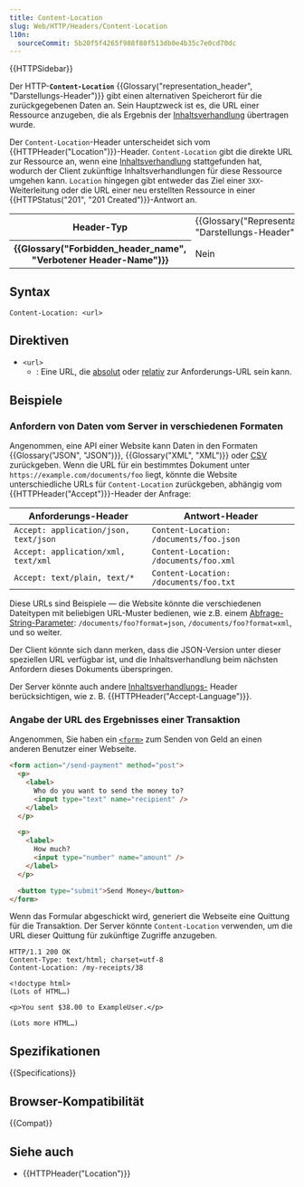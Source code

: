 ```yaml
---
title: Content-Location
slug: Web/HTTP/Headers/Content-Location
l10n:
  sourceCommit: 5b20f5f4265f988f80f513db0e4b35c7e0cd70dc
---
```


{{HTTPSidebar}}

Der HTTP-**`Content-Location`** {{Glossary("representation_header", "Darstellungs-Header")}} gibt einen alternativen Speicherort für die zurückgegebenen Daten an. Sein Hauptzweck ist es, die URL einer Ressource anzugeben, die als Ergebnis der [Inhaltsverhandlung](/de/docs/Web/HTTP/Content_negotiation) übertragen wurde.

Der `Content-Location`-Header unterscheidet sich vom {{HTTPHeader("Location")}}-Header. `Content-Location` gibt die direkte URL zur Ressource an, wenn eine [Inhaltsverhandlung](/de/docs/Web/HTTP/Content_negotiation) stattgefunden hat, wodurch der Client zukünftige Inhaltsverhandlungen für diese Ressource umgehen kann. `Location` hingegen gibt entweder das Ziel einer `3XX`-Weiterleitung oder die URL einer neu erstellten Ressource in einer {{HTTPStatus("201", "201 Created")}}-Antwort an.

<table class="properties">
  <tbody>
    <tr>
      <th scope="row">Header-Typ</th>
      <td>{{Glossary("Representation_header", "Darstellungs-Header")}}</td>
    </tr>
    <tr>
      <th scope="row">{{Glossary("Forbidden_header_name", "Verbotener Header-Name")}}</th>
      <td>Nein</td>
    </tr>
  </tbody>
</table>

## Syntax

```http
Content-Location: <url>
```

## Direktiven

- `<url>`
  - : Eine URL, die [absolut](/de/docs/Learn_web_development/Howto/Web_mechanics/What_is_a_URL#absolute_urls_vs._relative_urls) oder [relativ](/de/docs/Learn_web_development/Howto/Web_mechanics/What_is_a_URL#absolute_urls_vs._relative_urls) zur Anforderungs-URL sein kann.

## Beispiele

### Anfordern von Daten vom Server in verschiedenen Formaten

Angenommen, eine API einer Website kann Daten in den Formaten {{Glossary("JSON", "JSON")}}, {{Glossary("XML", "XML")}} oder [CSV](https://en.wikipedia.org/wiki/Comma-separated_values) zurückgeben. Wenn die URL für ein bestimmtes Dokument unter `https://example.com/documents/foo` liegt, könnte die Website unterschiedliche URLs für `Content-Location` zurückgeben, abhängig vom {{HTTPHeader("Accept")}}-Header der Anfrage:

| Anforderungs-Header                    | Antwort-Header                           |
| -------------------------------------- | ---------------------------------------- |
| `Accept: application/json, text/json`  | `Content-Location: /documents/foo.json`  |
| `Accept: application/xml, text/xml`    | `Content-Location: /documents/foo.xml`   |
| `Accept: text/plain, text/*`           | `Content-Location: /documents/foo.txt`   |

Diese URLs sind Beispiele — die Website könnte die verschiedenen Dateitypen mit beliebigen URL-Muster bedienen, wie z.B. einem [Abfrage-String-Parameter](/de/docs/Web/API/HTMLAnchorElement/search): `/documents/foo?format=json`, `/documents/foo?format=xml`, und so weiter.

Der Client könnte sich dann merken, dass die JSON-Version unter dieser speziellen URL verfügbar ist, und die Inhaltsverhandlung beim nächsten Anfordern dieses Dokuments überspringen.

Der Server könnte auch andere [Inhaltsverhandlungs-](/de/docs/Web/HTTP/Content_negotiation) Header berücksichtigen, wie z. B. {{HTTPHeader("Accept-Language")}}.

### Angabe der URL des Ergebnisses einer Transaktion

Angenommen, Sie haben ein [`<form>`](/de/docs/Web/HTML/Element/form) zum Senden von Geld an einen anderen Benutzer einer Webseite.

```html
<form action="/send-payment" method="post">
  <p>
    <label>
      Who do you want to send the money to?
      <input type="text" name="recipient" />
    </label>
  </p>

  <p>
    <label>
      How much?
      <input type="number" name="amount" />
    </label>
  </p>

  <button type="submit">Send Money</button>
</form>
```

Wenn das Formular abgeschickt wird, generiert die Webseite eine Quittung für die Transaktion. Der Server könnte `Content-Location` verwenden, um die URL dieser Quittung für zukünftige Zugriffe anzugeben.

```http
HTTP/1.1 200 OK
Content-Type: text/html; charset=utf-8
Content-Location: /my-receipts/38

<!doctype html>
(Lots of HTML…)

<p>You sent $38.00 to ExampleUser.</p>

(Lots more HTML…)
```

## Spezifikationen

{{Specifications}}

## Browser-Kompatibilität

{{Compat}}

## Siehe auch

- {{HTTPHeader("Location")}}
